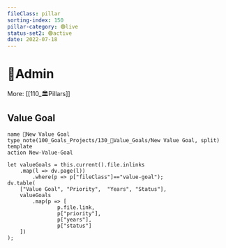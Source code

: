 ```yaml
---
fileClass: pillar  
sorting-index: 150
pillar-category: 🟢live
status-set2: 🟢active  
date: 2022-07-18  
---
```


# 🔑Admin
More: [[110_🏛Pillars]]

## Value Goal  
```button
name 🌟New Value Goal
type note(100_Goals_Projects/130_🌟Value_Goals/New Value Goal, split) template
action New-Value-Goal
```
```dataviewjs
let valueGoals = this.current().file.inlinks
	.map(l => dv.page(l))
	    .where(p => p["fileClass"]=="value-goal");
dv.table(
    ["Value Goal", "Priority",  "Years", "Status"],
    valueGoals
		.map(p => [
		        p.file.link,
		        p["priority"],
		        p["years"],
		        p["status"]
    ])
);
```


